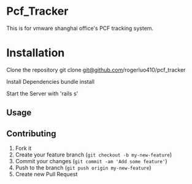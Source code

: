 Pcf_Tracker
=============

This is for vmware shanghai office's PCF tracking system.


Installation
=============

Clone the repository git clone git@github.com/rogerluo410/pcf_tracker

Install Dependencies bundle install

Start the Server with 'rails s'


## Usage


## Contributing

1. Fork it
2. Create your feature branch (`git checkout -b my-new-feature`)
3. Commit your changes (`git commit -am 'Add some feature'`)
4. Push to the branch (`git push origin my-new-feature`)
5. Create new Pull Request
